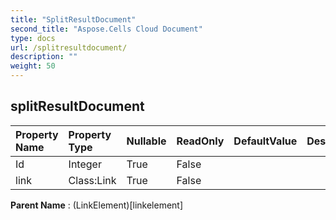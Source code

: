 ```yaml
---
title: "SplitResultDocument"
second_title: "Aspose.Cells Cloud Document"
type: docs
url: /splitresultdocument/
description: ""
weight: 50
---
```


## **splitResultDocument**

 

| Property Name | Property Type | Nullable |  ReadOnly | DefaultValue | Description | 
| :- | :- | :- |:- |  :- | :- |
| Id | Integer | True |  False |  |  |  
| link | Class:Link | True |  False |  |  |  

**Parent Name** : (LinkElement)[linkelement]

